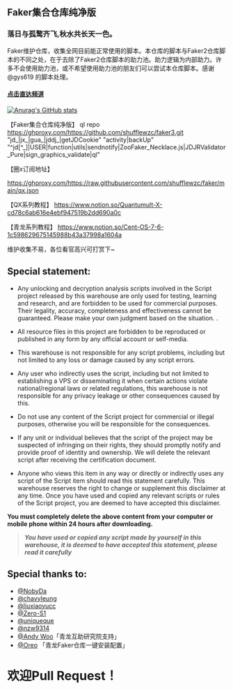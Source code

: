 ## Faker集合仓库纯净版
### 落日与孤鹜齐飞,秋水共长天一色。



Faker维护仓库，收集全网目前能正常使用的脚本。本仓库的脚本与Faker2仓库脚本的不同之处，在于去除了Faker2仓库脚本的助力池。助力逻辑为内部助力。许多不会使用助力池，或不希望使用助力池的朋友们可以尝试本仓库脚本。感谢@gys619 的脚本处理。

#### [点击直达频道](https://t.me/pandaqx)

[![Anurag's GitHub stats](https://github-readme-stats.vercel.app/api?username=shufflewzc&bg_color=30,e96443,904e95&title_color=fff&text_color=fff)](https://github.com/anuraghazra/github-readme-stats)





【Faker集合仓库纯净版】
ql repo https://ghproxy.com/https://github.com/shufflewzc/faker3.git "jd_|jx_|gua_|jddj_|getJDCookie" "activity|backUp" "^jd[^_]|USER|function|utils|sendnotify|ZooFaker_Necklace.js|JDJRValidator_Pure|sign_graphics_validate|ql"

【圈x订阅地址】

https://ghproxy.com/https://raw.githubusercontent.com/shufflewzc/faker/main/qx.json

【QX系列教程】
https://www.notion.so/Quantumult-X-cd78c6ab616e4ebf947519b2dd690a0c

【青龙系列教程】
https://www.notion.so/Cent-OS-7-6-1c598629675145988b43a37998a1604a


维护收集不易，各位看官高兴可打赏下~



## Special statement:

* Any unlocking and decryption analysis scripts involved in the Script project released by this warehouse are only used for testing, learning and research, and are forbidden to be used for commercial purposes. Their legality, accuracy, completeness and effectiveness cannot be guaranteed. Please make your own judgment based on the situation. .

* All resource files in this project are forbidden to be reproduced or published in any form by any official account or self-media.

* This warehouse is not responsible for any script problems, including but not limited to any loss or damage caused by any script errors.

* Any user who indirectly uses the script, including but not limited to establishing a VPS or disseminating it when certain actions violate national/regional laws or related regulations, this warehouse is not responsible for any privacy leakage or other consequences caused by this.

* Do not use any content of the Script project for commercial or illegal purposes, otherwise you will be responsible for the consequences.

* If any unit or individual believes that the script of the project may be suspected of infringing on their rights, they should promptly notify and provide proof of identity and ownership. We will delete the relevant script after receiving the certification document.

* Anyone who views this item in any way or directly or indirectly uses any script of the Script item should read this statement carefully. This warehouse reserves the right to change or supplement this disclaimer at any time. Once you have used and copied any relevant scripts or rules of the Script project, you are deemed to have accepted this disclaimer.

 **You must completely delete the above content from your computer or mobile phone within 24 hours after downloading.**  </br>
> ***You have used or copied any script made by yourself in this warehouse, it is deemed to have accepted this statement, please read it carefully*** 


## Special thanks to:


* [@NobyDa](https://github.com/NobyDa)
* [@chavyleung](https://github.com/chavyleung)
* [@liuxiaoyucc](https://github.com/liuxiaoyucc)
* [@Zero-S1](https://github.com/Zero-S1)
* [@uniqueque](https://github.com/uniqueque)
* [@nzw9314](https://github.com/nzw9314)
* [@Andy Woo](https://t.me/update_help_group)「青龙互助研究院支持」
* [@Oreo](https://github.com/Oreomeow) 「青龙Faker仓库一键安装配置」

# 欢迎Pull Request！
